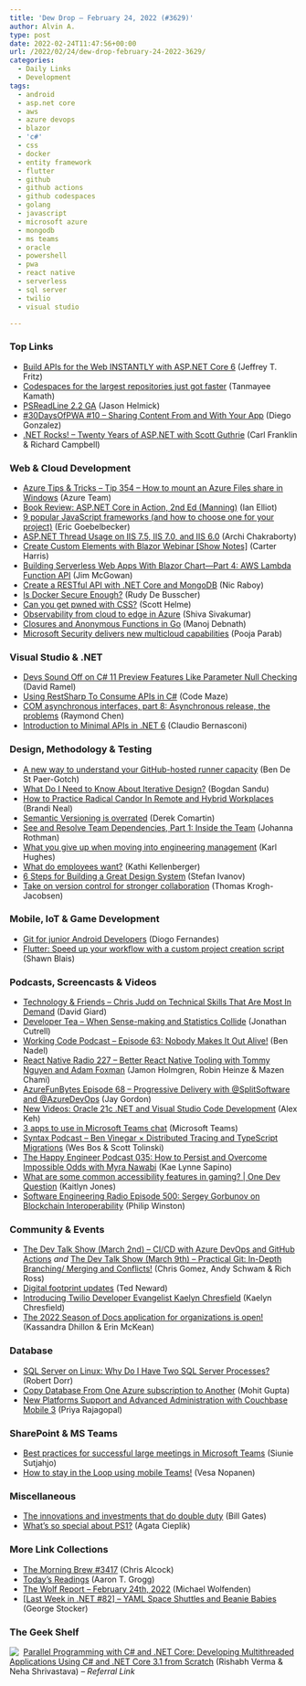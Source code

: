 ```yaml
---
title: 'Dew Drop – February 24, 2022 (#3629)'
author: Alvin A.
type: post
date: 2022-02-24T11:47:56+00:00
url: /2022/02/24/dew-drop-february-24-2022-3629/
categories:
  - Daily Links
  - Development
tags:
  - android
  - asp.net core
  - aws
  - azure devops
  - blazor
  - 'c#'
  - css
  - docker
  - entity framework
  - flutter
  - github
  - github actions
  - github codespaces
  - golang
  - javascript
  - microsoft azure
  - mongodb
  - ms teams
  - oracle
  - powershell
  - pwa
  - react native
  - serverless
  - sql server
  - twilio
  - visual studio

---
```

### Top Links

  * <a href="https://dev.to/dotnet/build-apis-for-the-web-instantly-with-aspnet-core-6-30lc" target="_blank" rel="noopener">Build APIs for the Web INSTANTLY with ASP.NET Core 6</a> (Jeffrey T. Fritz)
  * <a href="https://github.blog/2022-02-23-codespaces-largest-repositories-faster/" target="_blank" rel="noopener">Codespaces for the largest repositories just got faster</a> (Tanmayee Kamath)
  * <a href="https://devblogs.microsoft.com/powershell/psreadline-2-2-ga/?WT.mc_id=DOP-MVP-4025064" target="_blank" rel="noopener">PSReadLine 2.2 GA</a> (Jason Helmick)
  * <a href="https://dev.to/azure/10-sharing-content-from-and-with-your-app-5hbc" target="_blank" rel="noopener">#30DaysOfPWA #10 &#8211; Sharing Content From and With Your App</a> (Diego Gonzalez)
  * <a href="http://www.dotnetrocks.com/default.aspx?ShowNum=1782" target="_blank" rel="noopener">.NET Rocks! &#8211; Twenty Years of ASP.NET with Scott Guthrie</a> (Carl Franklin & Richard Campbell)



### <a name="web"></a>Web & Cloud Development

  * <a href="https://microsoft.github.io/AzureTipsAndTricks/blog/tip354.html" target="_blank" rel="noopener">Azure Tips & Tricks &#8211; Tip 354 &#8211; How to mount an Azure Files share in Windows</a> (Azure Team)
  * <a href="http://www.i-programmer.info/bookreviews/11-aspnet/15237-aspnet-core-in-action-2nd-ed.html" target="_blank" rel="noopener">Book Review: ASP.NET Core in Action, 2nd Ed (Manning)</a> (Ian Elliot)
  * <a href="https://raygun.com/blog/popular-javascript-frameworks/" target="_blank" rel="noopener">9 popular JavaScript frameworks (and how to choose one for your project)</a> (Eric Goebelbecker)
  * <a href="https://techcommunity.microsoft.com/t5/iis-support-blog/asp-net-thread-usage-on-iis-7-5-iis-7-0-and-iis-6-0/ba-p/3203917?WT.mc_id=DOP-MVP-4025064" target="_blank" rel="noopener">ASP.NET Thread Usage on IIS 7.5, IIS 7.0, and IIS 6.0</a> (Archi Chakraborty)
  * <a href="https://www.syncfusion.com/blogs/post/create-custom-elements-with-blazor-webinar-show-notes.aspx" target="_blank" rel="noopener">Create Custom Elements with Blazor Webinar [Show Notes]</a> (Carter Harris)
  * <a href="https://www.telerik.com/blogs/building-serverless-web-apps-blazor-chart-4-aws-lambda-function-api" target="_blank" rel="noopener">Building Serverless Web Apps With Blazor Chart—Part 4: AWS Lambda Function API</a> (Jim McGowan)
  * <a href="https://www.thepolyglotdeveloper.com/2022/02/create-restful-api-dotnet-core-mongodb/" target="_blank" rel="noopener">Create a RESTful API with .NET Core and MongoDB</a> (Nic Raboy)
  * <a href="https://www.infoq.com/articles/securing-docker/?utm_campaign=infoq_content&utm_source=infoq&utm_medium=feed&utm_term=global" target="_blank" rel="noopener">Is Docker Secure Enough?</a> (Rudy De Busscher)
  * <a href="https://scotthelme.co.uk/can-you-get-pwned-with-css/" target="_blank" rel="noopener">Can you get pwned with CSS?</a> (Scott Helme)
  * <a href="https://azure.microsoft.com/blog/observability-from-cloud-to-edge-in-azure/?WT.mc_id=DOP-MVP-4025064" target="_blank" rel="noopener">Observability from cloud to edge in Azure</a> (Shiva Sivakumar)
  * <a href="https://www.developer.com/languages/closure-golang/" target="_blank" rel="noopener">Closures and Anonymous Functions in Go</a> (Manoj Debnath)
  * <a href="https://www.microsoft.com/security/blog/2022/02/23/microsoft-security-delivers-new-multicloud-capabilities/" target="_blank" rel="noopener">Microsoft Security delivers new multicloud capabilities</a> (Pooja Parab)



### <a name="dotnet"></a>Visual Studio & .NET

  * <a href="https://visualstudiomagazine.com/articles/2022/02/23/csharp-preview.aspx" target="_blank" rel="noopener">Devs Sound Off on C# 11 Preview Features Like Parameter Null Checking</a> (David Ramel)
  * <a href="https://code-maze.com/aspnetcore-using-restsharp-consume-api/" target="_blank" rel="noopener">Using RestSharp To Consume APIs in C#</a> (Code Maze)
  * <a href="https://devblogs.microsoft.com/oldnewthing/20220223-00/?p=106282" target="_blank" rel="noopener">COM asynchronous interfaces, part 8: Asynchronous release, the problems</a> (Raymond Chen)
  * <a href="https://www.claudiobernasconi.ch/2022/02/23/introduction-to-minimal-apis-in-dotnet6/" target="_blank" rel="noopener">Introduction to Minimal APIs in .NET 6</a> (Claudio Bernasconi)



### <a name="design"></a>Design, Methodology & Testing

  * <a href="https://github.blog/2022-02-23-new-way-understand-github-hosted-runner-capacity/" target="_blank" rel="noopener">A new way to understand your GitHub-hosted runner capacity</a> (Ben De St Paer-Gotch)
  * <a href="https://www.designyourway.net/blog/misc/what-do-i-need-to-know-about-iterative-design/" target="_blank" rel="noopener">What Do I Need to Know About Iterative Design?</a> (Bogdan Sandu)
  * <a href="https://www.radicalcandor.com/remote-and-hybrid-workplaces/" target="_blank" rel="noopener">How to Practice Radical Candor In Remote and Hybrid Workplaces</a> (Brandi Neal)
  * <a href="https://codeopinion.com/semantic-versioning-is-overrated/" target="_blank" rel="noopener">Semantic Versioning is overrated</a> (Derek Comartin)
  * <a href="https://www.jrothman.com/mpd/2022/02/see-and-resolve-team-dependencies-part-1-inside-the-team/" target="_blank" rel="noopener">See and Resolve Team Dependencies, Part 1: Inside the Team</a> (Johanna Rothman)
  * <a href="https://stackoverflow.blog/2022/02/23/what-you-give-up-when-moving-into-engineering-management/" target="_blank" rel="noopener">What you give up when moving into engineering management</a> (Karl Hughes)
  * <a href="https://www.red-gate.com/simple-talk/homepage/what-do-employees-want/" target="_blank" rel="noopener">What do employees want?</a> (Kathi Kellenberger)
  * <a href="https://www.infragistics.com/community/blogs/b/infragistics/posts/building-a-design-system" target="_blank" rel="noopener">6 Steps for Building a Great Design System</a> (Stefan Ivanov)
  * <a href="https://blog.unity.com/technology/take-on-version-control-for-stronger-collaboration" target="_blank" rel="noopener">Take on version control for stronger collaboration</a> (Thomas Krogh-Jacobsen)



### <a name="mobile"></a>Mobile, IoT & Game Development

  * <a href="https://blog.novoda.com/git-for-junior-android-developers/" target="_blank" rel="noopener">Git for junior Android Developers</a> (Diogo Fernandes)
  * <a href="https://blog.gskinner.com/archives/2022/02/flutter-speed-up-your-workflow-with-a-custom-project-creation-script.html" target="_blank" rel="noopener">Flutter: Speed up your workflow with a custom project creation script</a> (Shawn Blais)



### <a name="podcasts"></a>Podcasts, Screencasts & Videos

  * <a href="https://davidgiard.com/chris-judd-on-technical-skills-that-are-most-in-demand" target="_blank" rel="noopener">Technology & Friends &#8211; Chris Judd on Technical Skills That Are Most In Demand</a> (David Giard)
  * <a href="https://developertea.com/episodes/53d805eb-322e-441f-b18f-b42beab27361" target="_blank" rel="noopener">Developer Tea &#8211; When Sense-making and Statistics Collide</a> (Jonathan Cutrell)
  * <a href="https://www.bennadel.com/blog/4213-working-code-podcast-episode-63-nobody-makes-it-out-alive.htm" target="_blank" rel="noopener">Working Code Podcast &#8211; Episode 63: Nobody Makes It Out Alive!</a> (Ben Nadel)
  * <a href="https://www.reactnativeradio.com/episodes/rnr-227-better-react-native-tooling-with-tommy-nguyen-and-adam-foxman" target="_blank" rel="noopener">React Native Radio 227 &#8211; Better React Native Tooling with Tommy Nguyen and Adam Foxman</a> (Jamon Holmgren, Robin Heinze & Mazen Chami)
  * <a href="https://devblogs.microsoft.com/devops/azurefunbytes-episode-68-progressive-delivery-with-splitsoftware-and-azuredevops/?WT.mc_id=DOP-MVP-4025064" target="_blank" rel="noopener">AzureFunBytes Episode 68 – Progressive Delivery with @SplitSoftware and @AzureDevOps</a> (Jay Gordon)
  * <a href="https://medium.com/oracledevs/new-videos-oracle-21c-net-and-visual-studio-code-development-b520575308e5?source=rss----749dcac244ef---4" target="_blank" rel="noopener">New Videos: Oracle 21c .NET and Visual Studio Code Development</a> (Alex Keh)
  * <a href="http://www.youtube.com/watch?v=aiwtEOoySrE" target="_blank" rel="noopener">3 apps to use in Microsoft Teams chat</a> (Microsoft Teams)
  * <a href="https://syntax.fm/show/434/ben-vinegar-distributed-tracing-and-typescript-migrations" target="_blank" rel="noopener">Syntax Podcast &#8211; Ben Vinegar × Distributed Tracing and TypeScript Migrations</a> (Wes Bos & Scott Tolinski)
  * <a href="https://oasisofcourage.com/035-how-to-persist-and-overcome-impossible-odds-with-myra-nawabi/" target="_blank" rel="noopener">The Happy Engineer Podcast 035: How to Persist and Overcome Impossible Odds with Myra Nawabi</a> (Kae Lynne Sapino)
  * <a href="http://www.youtube.com/watch?v=Ijb373IDVVQ" target="_blank" rel="noopener">What are some common accessibility features in gaming? | One Dev Question</a> (Kaitlyn Jones)
  * <a href="http://se-radio.net/episode-500-sergey-gorbunov-on-blockchain-interoperability" target="_blank" rel="noopener">Software Engineering Radio Episode 500: Sergey Gorbunov on Blockchain Interoperability</a> (Philip Winston)



### <a name="events"></a>Community & Events

  * <a href="https://www.meetup.com/The-Dev-Talk-Show/events/284199243/" target="_blank" rel="noopener">The Dev Talk Show (March 2nd) &#8211; CI/CD with Azure DevOps and GitHub Actions</a> _and_ <a href="https://www.meetup.com/The-Dev-Talk-Show/events/284199388/" target="_blank" rel="noopener">The Dev Talk Show (March 9th) &#8211; Practical Git: In-Depth Branching/ Merging and Conflicts!</a> (Chris Gomez, Andy Schwam & Rich Ross)
  * <a href="http://blogs.newardassociates.com/blog/2022/digital-footprint-updates.html" target="_blank" rel="noopener">Digital footprint updates</a> (Ted Neward)
  * <a href="https://www.twilio.com/blog/introducing-twilio-developer-evangelist-kaelyn-chresfield" target="_blank" rel="noopener">Introducing Twilio Developer Evangelist Kaelyn Chresfield</a> (Kaelyn Chresfield)
  * <a href="http://opensource.googleblog.com/2022/02/the-2022-season-of-docs-application-for-organizations-is-open.html" target="_blank" rel="noopener">The 2022 Season of Docs application for organizations is open!</a> (Kassandra Dhillon & Erin McKean)



### <a name="sql"></a>Database

  * <a href="https://techcommunity.microsoft.com/t5/sql-server-blog/sql-server-on-linux-why-do-i-have-two-sql-server-processes/ba-p/3204412?WT.mc_id=DOP-MVP-4025064" target="_blank" rel="noopener">SQL Server on Linux: Why Do I Have Two SQL Server Processes?</a> (Robert Dorr)
  * <a href="https://www.c-sharpcorner.com/article/copy-database-from-one-azure-subscription-to-another/" target="_blank" rel="noopener">Copy Database From One Azure subscription to Another</a> (Mohit Gupta)
  * <a href="https://blog.couchbase.com/new-platforms-support-and-advanced-administration-with-couchbase-mobile-3/" target="_blank" rel="noopener">New Platforms Support and Advanced Administration with Couchbase Mobile 3</a> (Priya Rajagopal)



### <a name="sp"></a>SharePoint & MS Teams

  * <a href="https://techcommunity.microsoft.com/t5/microsoft-teams-blog/best-practices-for-successful-large-meetings-in-microsoft-teams/ba-p/3201971?WT.mc_id=DOP-MVP-4025064" target="_blank" rel="noopener">Best practices for successful large meetings in Microsoft Teams</a> (Siunie Sutjahjo)
  * <a href="https://mymetaverseday.com/2022/02/23/mobile-loop/" target="_blank" rel="noopener">How to stay in the Loop using mobile Teams!</a> (Vesa Nopanen)



### <a name="misc"></a>Miscellaneous

  * <a href="https://www.gatesnotes.com/Health/Health-innovations-and-investments-that-do-double-duty" target="_blank" rel="noopener">The innovations and investments that do double duty</a> (Bill Gates)
  * <a href="https://blog.warp.dev/whats-so-special-about-ps1/" target="_blank" rel="noopener">What’s so special about PS1?</a> (Agata Cieplik)



### <a name="links"></a>More Link Collections

  * <a href="https://blog.cwa.me.uk/2022/02/24/the-morning-brew-3417/" target="_blank" rel="noopener">The Morning Brew #3417</a> (Chris Alcock)
  * <a href="https://aarontgrogg.com/blog/2022/02/23/todays-readings-372/" target="_blank" rel="noopener">Today’s Readings</a> (Aaron T. Grogg)
  * <a href="https://michael-wolfenden.github.io/2022/02/24/february-24th-2022/" target="_blank" rel="noopener">The Wolf Report &#8211; February 24th, 2022</a> (Michael Wolfenden)
  * <a href="https://georgestocker.com/2022/02/23/last-week-in-net-82-yaml-space-shuttles-and-beanie-babies/" target="_blank" rel="noopener">[Last Week in .NET #82] – YAML Space Shuttles and Beanie Babies</a> (George Stocker)



### <a name="shelf"></a>The Geek Shelf

<a href="https://www.amazon.com/dp/9389423325/?tag=amavin-20" target="_blank" rel="noopener"><img decoding="async" align="left" style="margin: 0px 4px 0px 0px; border: 0px currentcolor; border-image: none; float: left; display: inline; background-image: none;" src="https://m.media-amazon.com/images/I/51RARp7l+xL._SS135_.jpg" border="0" /></a>&nbsp;<a href="https://www.amazon.com/dp/9389423325/?tag=amavin-20" target="_blank" rel="noopener">Parallel Programming with C# and .NET Core: Developing Multithreaded Applications Using C# and .NET Core 3.1 from Scratch</a> (Rishabh Verma & Neha Shrivastava) _&#8211; Referral Link_